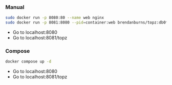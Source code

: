 ### Manual

```bash
sudo docker run -p 8080:80 --name web nginx
sudo docker run -p 8081:8080 --pid=container:web brendanburns/topz:db0fa58 /server --addr=0.0.0.0:8080
```

- Go to localhost:8080
- Go to localhost:8081/topz

### Compose

```bash
docker compose up -d
```

- Go to localhost:8080
- Go to localhost:8081/topz
